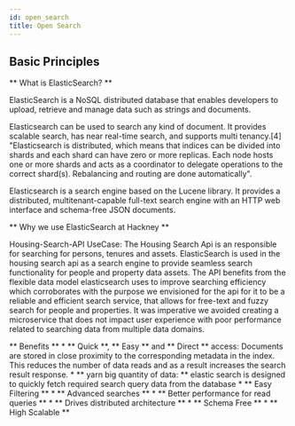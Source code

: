 ```yaml
---
id: open_search
title: Open Search
---
```



## Basic Principles

** What is ElasticSearch? **

ElasticSearch is a NoSQL distributed database that enables developers to upload, retrieve and manage data such as strings and documents.

Elasticsearch can be used to search any kind of document. It provides scalable search, has near real-time search, and supports multi tenancy.[4] "Elasticsearch is distributed, which means that indices can be divided into shards and each shard can have zero or more replicas. Each node hosts one or more shards and acts as a coordinator to delegate operations to the correct shard(s). Rebalancing and routing are done automatically".

Elasticsearch is a search engine based on the Lucene library. It provides a distributed, multitenant-capable full-text search engine with an HTTP web interface and schema-free JSON documents.

** Why we use ElasticSearch at Hackney **

Housing-Search-API UseCase:
The Housing Search Api is an responsible for searching for persons, tenures and assets. ElasticSearch is used in the housing search api as a search engine to provide seamless search functionality for people and property data assets. The API benefits from the flexible data model elasticsearch uses to improve searching efficiency which corroborates with the purpose we envisioned for the api for it to be a reliable and efficient search service, that allows for free-text and fuzzy search for people and properties. It was imperative we avoided creating a microservice that does not impact user experience with poor performance related to searching data from multiple data domains.

** Benefits **
    * ** Quick **, ** Easy ** and ** Direct ** access: Documents are stored in close proximity to the corresponding metadata in the index. This reduces the number of data reads and as a result increases the search result response.
    * ** yarn  big quantity of data: ** elastic search is designed to quickly fetch required search query data from the database
    * ** Easy Filtering **
    * ** Advanced searches **
    * ** Better performance for read queries **
    * ** Drives distributed architecture **
    * ** Schema Free **
    * ** High Scalable **

